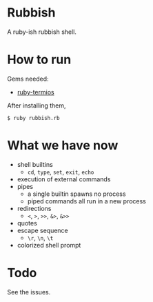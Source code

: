 # Rubbish

A ruby-ish rubbish shell.


# How to run

Gems needed:

* [ruby-termios](https://github.com/arika/ruby-termios)

After installing them,

```shell
$ ruby rubbish.rb
```


# What we have now

* shell builtins
    - `cd`, `type`, `set`, `exit`, `echo`
* execution of external commands
* pipes
    - a single builtin spawns no process
    - piped commands all run in a new process
* redirections
    - `<`, `>`, `>>`, `&>`, `&>>`
* quotes
* escape sequence
    - `\r`, `\n`, `\t`
* colorized shell prompt

# Todo
See the issues.
